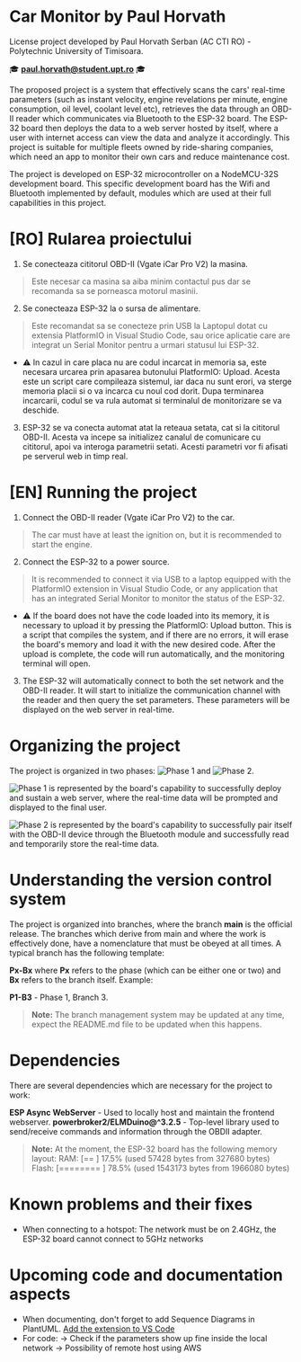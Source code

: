# Car Monitor by Paul Horvath

License project developed by Paul Horvath Serban (AC CTI RO) - Polytechnic University of Timisoara.

🎓 **paul.horvath@student.upt.ro** 🎓

The proposed project is a system that effectively scans the cars' real-time parameters (such as instant velocity, engine revelations per minute, engine consumption, oil level, coolant level etc), retrieves the data through an OBD-II reader which communicates via Bluetooth to the ESP-32 board. The ESP-32 board then deploys the data to a web server hosted by itself, where a user with internet access can view the data and analyze it accordingly. This project is suitable for multiple fleets owned by ride-sharing companies, which need an app to monitor their own cars and reduce maintenance cost.

The project is developed on ESP-32 microcontroller on a NodeMCU-32S development board. This specific development board has the Wifi and Bluetooth implemented by default, modules which are used at their full capabilities in this project.


 # [RO] Rularea proiectului

1. Se conecteaza cititorul OBD-II (Vgate iCar Pro V2) la masina.
> Este necesar ca masina sa aiba minim contactul pus dar se recomanda sa se porneasca motorul masinii.

2. Se conecteaza ESP-32 la o sursa de alimentare. 
> Este recomandat sa se conecteze prin USB la Laptopul dotat cu extensia PlatformIO in Visual Studio Code, sau orice aplicatie care are integrat un Serial Monitor pentru a urmari statusul lui ESP-32.
> 
- :warning: In cazul in care placa nu are codul incarcat in memoria sa, este necesara urcarea prin apasarea butonului PlatformIO: Upload. Acesta este un script care compileaza sistemul, iar daca nu sunt erori, va sterge memoria placii si o va incarca cu noul cod dorit. Dupa terminarea incarcarii, codul se va rula automat si terminalul de monitorizare se va deschide. 

3. ESP-32 se va conecta automat atat la reteaua setata, cat si la cititorul OBD-II. Acesta va incepe sa initializez canalul de comunicare cu cititorul, apoi va interoga parametrii setati. Acesti parametri vor fi afisati pe serverul web in timp real.

 # [EN] Running the project
1.  Connect the OBD-II reader (Vgate iCar Pro V2) to the car.

> The car must have at least the ignition on, but it is recommended to start the engine.

2.  Connect the ESP-32 to a power source.

> It is recommended to connect it via USB to a laptop equipped with the PlatformIO extension in Visual Studio Code, or any application that has an integrated Serial Monitor to monitor the status of the ESP-32.

-   :warning: If the board does not have the code loaded into its memory, it is necessary to upload it by pressing the PlatformIO: Upload button. This is a script that compiles the system, and if there are no errors, it will erase the board's memory and load it with the new desired code. After the upload is complete, the code will run automatically, and the monitoring terminal will open.

3.  The ESP-32 will automatically connect to both the set network and the OBD-II reader. It will start to initialize the communication channel with the reader and then query the set parameters. These parameters will be displayed on the web server in real-time.


# Organizing the project

The project is organized in two phases: ![Phase 1](https://img.shields.io/badge/Phase-1-blue) and ![Phase 2](https://img.shields.io/badge/Phase-2-green).

![Phase 1](https://img.shields.io/badge/Phase-1-blue) is represented by the board's capability to successfully deploy and sustain a web server, where the real-time data will be prompted and displayed to the final user.

![Phase 2](https://img.shields.io/badge/Phase-2-green) is represented by the board's capability to successfully pair itself with the OBD-II device through the Bluetooth module and successfully read and temporarily store the real-time data.

# Understanding the version control system

The project is organized into branches, where the branch **main** is the official release. The branches which derive from main and where the work is effectively done, have a nomenclature that must be obeyed at all times. A typical branch has the following template:

**Px-Bx** where **Px** refers to the phase (which can be either one or two) and **Bx** refers to the branch itself. Example:

**P1-B3** - Phase 1, Branch 3.

> **Note:** The branch management system may be updated at any time, expect the README.md file to be updated when this happens.

# Dependencies

There are several dependencies which are necessary for the project to work:

**ESP Async WebServer**          - Used to locally host and maintain the frontend webserver.
**powerbroker2/ELMDuino@^3.2.5** - Top-level library used to send/receive commands and information through the OBDII adapter.

> **Note:** At the moment, the ESP-32 board has the following memory layout:
> RAM:   [==       ] 17.5% (used 57428 bytes from 327680 bytes)\
> Flash: [======== ] 78.5% (used 1543173 bytes from 1966080 bytes)

# Known problems and their fixes

- When connecting to a hotspot: The network must be on 2.4GHz, the ESP-32 board cannot connect to 5GHz networks

# Upcoming code and documentation aspects

- When documenting, don't forget to add Sequence Diagrams in PlantUML. [Add the extension to VS Code](https://marketplace.visualstudio.com/items?itemName=jebbs.plantuml)
- For code: -> Check if the parameters show up fine inside the local network
            -> Possibility of remote host using AWS 
